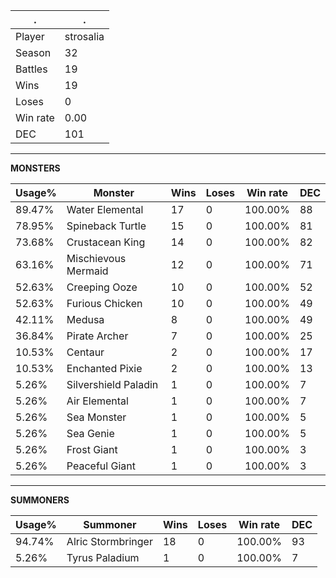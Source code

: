 .|.
|-|-
Player|strosalia
Season|32
Battles|19
Wins|19
Loses|0
Win rate|0.00
DEC|101

---
**MONSTERS**

Usage%|Monster|Wins|Loses|Win rate|DEC|
-|-|-|-|-|-|
89.47%|Water Elemental|17|0|100.00%|88|
78.95%|Spineback Turtle|15|0|100.00%|81|
73.68%|Crustacean King|14|0|100.00%|82|
63.16%|Mischievous Mermaid|12|0|100.00%|71|
52.63%|Creeping Ooze|10|0|100.00%|52|
52.63%|Furious Chicken|10|0|100.00%|49|
42.11%|Medusa|8|0|100.00%|49|
36.84%|Pirate Archer|7|0|100.00%|25|
10.53%|Centaur|2|0|100.00%|17|
10.53%|Enchanted Pixie|2|0|100.00%|13|
5.26%|Silvershield Paladin|1|0|100.00%|7|
5.26%|Air Elemental|1|0|100.00%|7|
5.26%|Sea Monster|1|0|100.00%|5|
5.26%|Sea Genie|1|0|100.00%|5|
5.26%|Frost Giant|1|0|100.00%|3|
5.26%|Peaceful Giant|1|0|100.00%|3|

---
**SUMMONERS**

Usage%|Summoner|Wins|Loses|Win rate|DEC|
-|-|-|-|-|-|
94.74%|Alric Stormbringer|18|0|100.00%|93|
5.26%|Tyrus Paladium|1|0|100.00%|7|
